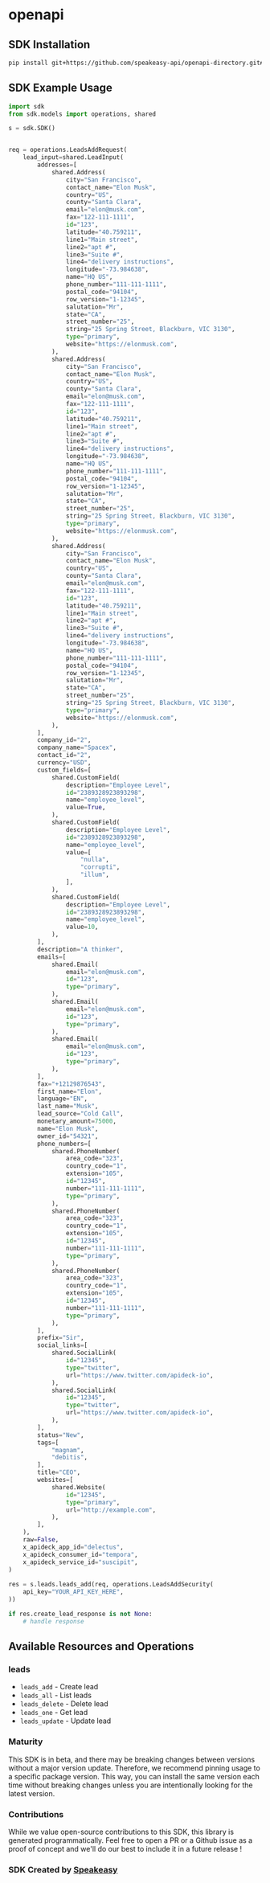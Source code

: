 # openapi

<!-- Start SDK Installation -->
## SDK Installation

```bash
pip install git+https://github.com/speakeasy-api/openapi-directory.git#subdirectory=SDKs/apideck.com/lead/9.1.2/python
```
<!-- End SDK Installation -->

## SDK Example Usage
<!-- Start SDK Example Usage -->
```python
import sdk
from sdk.models import operations, shared

s = sdk.SDK()


req = operations.LeadsAddRequest(
    lead_input=shared.LeadInput(
        addresses=[
            shared.Address(
                city="San Francisco",
                contact_name="Elon Musk",
                country="US",
                county="Santa Clara",
                email="elon@musk.com",
                fax="122-111-1111",
                id="123",
                latitude="40.759211",
                line1="Main street",
                line2="apt #",
                line3="Suite #",
                line4="delivery instructions",
                longitude="-73.984638",
                name="HQ US",
                phone_number="111-111-1111",
                postal_code="94104",
                row_version="1-12345",
                salutation="Mr",
                state="CA",
                street_number="25",
                string="25 Spring Street, Blackburn, VIC 3130",
                type="primary",
                website="https://elonmusk.com",
            ),
            shared.Address(
                city="San Francisco",
                contact_name="Elon Musk",
                country="US",
                county="Santa Clara",
                email="elon@musk.com",
                fax="122-111-1111",
                id="123",
                latitude="40.759211",
                line1="Main street",
                line2="apt #",
                line3="Suite #",
                line4="delivery instructions",
                longitude="-73.984638",
                name="HQ US",
                phone_number="111-111-1111",
                postal_code="94104",
                row_version="1-12345",
                salutation="Mr",
                state="CA",
                street_number="25",
                string="25 Spring Street, Blackburn, VIC 3130",
                type="primary",
                website="https://elonmusk.com",
            ),
            shared.Address(
                city="San Francisco",
                contact_name="Elon Musk",
                country="US",
                county="Santa Clara",
                email="elon@musk.com",
                fax="122-111-1111",
                id="123",
                latitude="40.759211",
                line1="Main street",
                line2="apt #",
                line3="Suite #",
                line4="delivery instructions",
                longitude="-73.984638",
                name="HQ US",
                phone_number="111-111-1111",
                postal_code="94104",
                row_version="1-12345",
                salutation="Mr",
                state="CA",
                street_number="25",
                string="25 Spring Street, Blackburn, VIC 3130",
                type="primary",
                website="https://elonmusk.com",
            ),
        ],
        company_id="2",
        company_name="Spacex",
        contact_id="2",
        currency="USD",
        custom_fields=[
            shared.CustomField(
                description="Employee Level",
                id="2389328923893298",
                name="employee_level",
                value=True,
            ),
            shared.CustomField(
                description="Employee Level",
                id="2389328923893298",
                name="employee_level",
                value=[
                    "nulla",
                    "corrupti",
                    "illum",
                ],
            ),
            shared.CustomField(
                description="Employee Level",
                id="2389328923893298",
                name="employee_level",
                value=10,
            ),
        ],
        description="A thinker",
        emails=[
            shared.Email(
                email="elon@musk.com",
                id="123",
                type="primary",
            ),
            shared.Email(
                email="elon@musk.com",
                id="123",
                type="primary",
            ),
            shared.Email(
                email="elon@musk.com",
                id="123",
                type="primary",
            ),
        ],
        fax="+12129876543",
        first_name="Elon",
        language="EN",
        last_name="Musk",
        lead_source="Cold Call",
        monetary_amount=75000,
        name="Elon Musk",
        owner_id="54321",
        phone_numbers=[
            shared.PhoneNumber(
                area_code="323",
                country_code="1",
                extension="105",
                id="12345",
                number="111-111-1111",
                type="primary",
            ),
            shared.PhoneNumber(
                area_code="323",
                country_code="1",
                extension="105",
                id="12345",
                number="111-111-1111",
                type="primary",
            ),
            shared.PhoneNumber(
                area_code="323",
                country_code="1",
                extension="105",
                id="12345",
                number="111-111-1111",
                type="primary",
            ),
        ],
        prefix="Sir",
        social_links=[
            shared.SocialLink(
                id="12345",
                type="twitter",
                url="https://www.twitter.com/apideck-io",
            ),
            shared.SocialLink(
                id="12345",
                type="twitter",
                url="https://www.twitter.com/apideck-io",
            ),
        ],
        status="New",
        tags=[
            "magnam",
            "debitis",
        ],
        title="CEO",
        websites=[
            shared.Website(
                id="12345",
                type="primary",
                url="http://example.com",
            ),
        ],
    ),
    raw=False,
    x_apideck_app_id="delectus",
    x_apideck_consumer_id="tempora",
    x_apideck_service_id="suscipit",
)
    
res = s.leads.leads_add(req, operations.LeadsAddSecurity(
    api_key="YOUR_API_KEY_HERE",
))

if res.create_lead_response is not None:
    # handle response
```
<!-- End SDK Example Usage -->

<!-- Start SDK Available Operations -->
## Available Resources and Operations


### leads

* `leads_add` - Create lead
* `leads_all` - List leads
* `leads_delete` - Delete lead
* `leads_one` - Get lead
* `leads_update` - Update lead
<!-- End SDK Available Operations -->

### Maturity

This SDK is in beta, and there may be breaking changes between versions without a major version update. Therefore, we recommend pinning usage
to a specific package version. This way, you can install the same version each time without breaking changes unless you are intentionally
looking for the latest version.

### Contributions

While we value open-source contributions to this SDK, this library is generated programmatically.
Feel free to open a PR or a Github issue as a proof of concept and we'll do our best to include it in a future release !

### SDK Created by [Speakeasy](https://docs.speakeasyapi.dev/docs/using-speakeasy/client-sdks)
